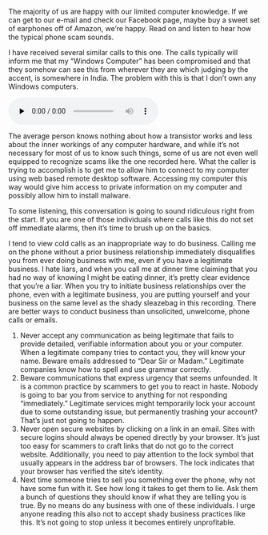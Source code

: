 The majority of us are happy with our limited computer knowledge. If we can get to our e-mail and check our Facebook page, maybe buy a sweet set of earphones off of Amazon, we’re happy. Read on and listen to hear how the typical phone scam sounds.

I have received several similar calls to this one. The calls typically will inform me that my “Windows Computer” has been compromised and that they somehow can see this from wherever they are which judging by the accent, is somewhere in India. The problem with this is that I don’t own any Windows computers.

<audio class="w-100" preload="none" controls="controls">
  <source type="audio/mpeg" src="assets/posts/technicalities/scam-o-rama/windows-phone-scam.mp3">
  <a href="assets/posts/technicalities/scam-o-rama/windows-phone-scam.mp3">Scam Call Recording</a>
</audio>

The average person knows nothing about how a transistor works and less about the inner workings of any computer hardware, and while it’s not necessary for most of us to know such things, some of us are not even well equipped to recognize scams like the one recorded here. What the caller is trying to accomplish is to get me to allow him to connect to my computer using web based remote desktop software. Accessing my computer this way would give him access to private information on my computer and possibly allow him to install malware.

To some listening, this conversation is going to sound ridiculous right from the start. If you are one of those individuals where calls like this do not set off immediate alarms, then it’s time to brush up on the basics.

I tend to view cold calls as an inappropriate way to do business. Calling me on the phone without a prior business relationship immediately disqualifies you from ever doing business with me, even if you have a legitimate business. I hate liars, and when you call me at dinner time claiming that you had no way of knowing I might be eating dinner, it’s pretty clear evidence that you’re a liar. When you try to initiate business relationships over the phone, even with a legitimate business, you are putting yourself and your business on the same level as the shady sleazebag in this recording. There are better ways to conduct business than unsolicited, unwelcome, phone calls or emails.

1. Never accept any communication as being legitimate that fails to provide detailed, verifiable information about you or your computer. When a legitimate company tries to contact you, they will know your name. Beware emails addressed to “Dear Sir or Madam.” Legitimate companies know how to spell and use grammar correctly.
2. Beware communications that express urgency that seems unfounded. It is a common practice by scammers to get you to react in haste. Nobody is going to bar you from service to anything for not responding “immediately.” Legitimate services might temporarily lock your account due to some outstanding issue, but permanently trashing your account? That’s just not going to happen.
3. Never open secure websites by clicking on a link in an email. Sites with secure logins should always be opened directly by your browser. It’s just too easy for scammers to craft links that do not go to the correct website. Additionally, you need to pay attention to the lock symbol that usually appears in the address bar of browsers. The lock indicates that your browser has verified the site’s identity.
4. Next time someone tries to sell you something over the phone, why not have some fun with it. See how long it takes to get them to lie. Ask them a bunch of questions they should know if what they are telling you is true. By no means do any business with one of these individuals.
I urge anyone reading this also not to accept shady business practices like this. It’s not going to stop unless it becomes entirely unprofitable.